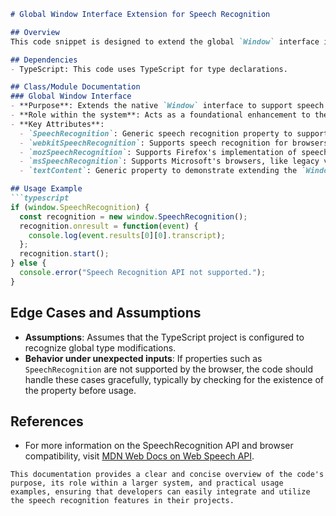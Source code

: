 ```markdown
# Global Window Interface Extension for Speech Recognition

## Overview
This code snippet is designed to extend the global `Window` interface in TypeScript environments to include various speech recognition properties. This is particularly useful for supporting speech recognition features across different browsers and platforms.

## Dependencies
- TypeScript: This code uses TypeScript for type declarations.

## Class/Module Documentation
### Global Window Interface
- **Purpose**: Extends the native `Window` interface to support speech recognition properties, ensuring compatibility with multiple browser-specific implementations.
- **Role within the system**: Acts as a foundational enhancement to the browser's global `Window` object, enabling developers to utilize speech recognition features in a standardized way across different browsers.
- **Key Attributes**:
  - `SpeechRecognition`: Generic speech recognition property to support standard API.
  - `webkitSpeechRecognition`: Supports speech recognition for browsers using the WebKit engine, like Safari.
  - `mozSpeechRecognition`: Supports Firefox's implementation of speech recognition.
  - `msSpeechRecognition`: Supports Microsoft's browsers, like legacy versions of Internet Explorer and Edge.
  - `textContent`: Generic property to demonstrate extending the `Window` interface with additional custom properties.

## Usage Example
```typescript
if (window.SpeechRecognition) {
  const recognition = new window.SpeechRecognition();
  recognition.onresult = function(event) {
    console.log(event.results[0][0].transcript);
  };
  recognition.start();
} else {
  console.error("Speech Recognition API not supported.");
}
```

## Edge Cases and Assumptions
- **Assumptions**: Assumes that the TypeScript project is configured to recognize global type modifications.
- **Behavior under unexpected inputs**: If properties such as `SpeechRecognition` are not supported by the browser, the code should handle these cases gracefully, typically by checking for the existence of the property before usage.

## References
- For more information on the SpeechRecognition API and browser compatibility, visit [MDN Web Docs on Web Speech API](https://developer.mozilla.org/en-US/docs/Web/API/SpeechRecognition).
```
This documentation provides a clear and concise overview of the code's purpose, its role within a larger system, and practical usage examples, ensuring that developers can easily integrate and utilize the speech recognition features in their projects.

